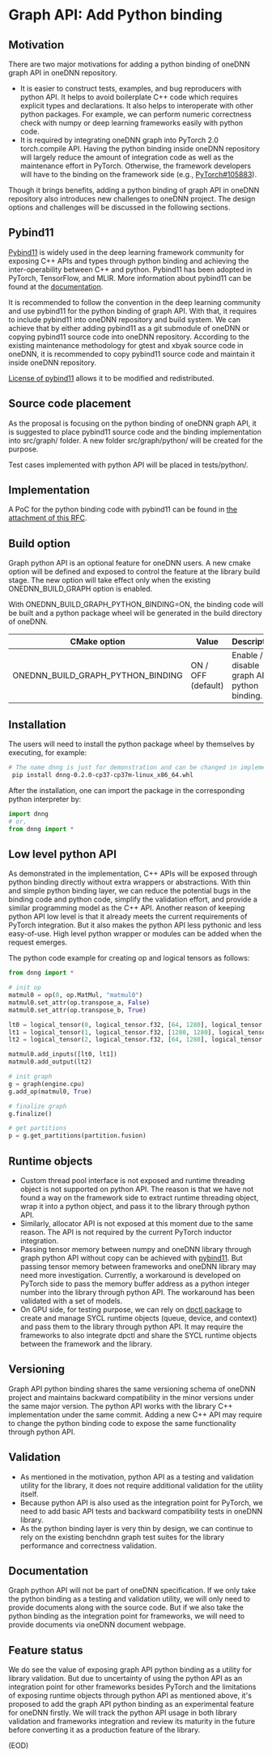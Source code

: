 # Graph API: Add Python binding

## Motivation

There are two major motivations for adding a python binding of oneDNN graph API
in oneDNN repository.

- It is easier to construct tests, examples, and bug reproducers with python
  API. It helps to avoid boilerplate C++ code which requires explicit types and
  declarations. It also helps to interoperate with other python packages. For
  example, we can perform numeric correctness check with numpy or deep learning
  frameworks easily with python code.
- It is required by integrating oneDNN graph into PyTorch 2.0 torch.compile API.
  Having the python binding inside oneDNN repository will largely reduce the
  amount of integration code as well as the maintenance effort in PyTorch.
  Otherwise, the framework developers will have to the binding on the framework
  side (e.g., [PyTorch#105883](https://github.com/pytorch/pytorch/pull/105883)).

Though it brings benefits, adding a python binding of graph API in oneDNN
repository also introduces new challenges to oneDNN project. The design options
and challenges will be discussed in the following sections.

## Pybind11

[Pybind11](https://github.com/pybind/pybind11) is widely used in the deep
learning framework community for exposing C++ APIs and types through python
binding and achieving the inter-operability between C++ and python. Pybind11 has
been adopted in PyTorch, TensorFlow, and MLIR. More information about pybind11
can be found at the
[documentation](https://pybind11.readthedocs.io/en/stable/index.html).

It is recommended to follow the convention in the deep learning community and
use pybind11 for the python binding of graph API. With that, it requires to
include pybind11 into oneDNN repository and build system. We can achieve that by
either adding pybind11 as a git submodule of oneDNN or copying pybind11 source
code into oneDNN repository. According to the existing maintenance methodology
for gtest and xbyak source code in oneDNN, it is recommended to copy pybind11
source code and maintain it inside oneDNN repository.

[License of pybind11](https://github.com/pybind/pybind11/blob/master/LICENSE)
allows it to be modified and redistributed.

## Source code placement

As the proposal is focusing on the python binding of oneDNN graph API, it is
suggested to place pybind11 source code and the binding implementation into
src/graph/ folder. A new folder src/graph/python/ will be created for the
purpose.

Test cases implemented with python API will be placed in tests/python/.

## Implementation

A PoC for the python binding code with pybind11 can be found in [the attachment
of this RFC](./src/binding.cpp).

## Build option

Graph python API is an optional feature for oneDNN users. A new cmake option
will be defined and exposed to control the feature at the library build stage.
The new option will take effect only when the existing ONEDNN_BUILD_GRAPH option
is enabled.

With ONEDNN_BUILD_GRAPH_PYTHON_BINDING=ON, the binding code will be built and a
python package wheel will be generated in the build directory of oneDNN.

| CMake option                      | Value               | Description |
| ---                               | ---                 | ---         |
| ONEDNN_BUILD_GRAPH_PYTHON_BINDING | ON / OFF (default)  | Enable / disable graph API python binding. |

## Installation

The users will need to install the python package wheel by themselves by
executing, for example:

```bash
# The name dnng is just for demonstration and can be changed in implementation.
 pip install dnng-0.2.0-cp37-cp37m-linux_x86_64.whl
```

After the installation, one can import the package in the corresponding python
interpreter by:

```python
import dnng
# or,
from dnng import *
```

## Low level python API

As demonstrated in the implementation, C++ APIs will be exposed through python
binding directly without extra wrappers or abstractions. With thin and simple
python binding layer, we can reduce the potential bugs in the binding code and
python code, simplify the validation effort, and provide a similar programming
model as the C++ API. Another reason of keeping python API low level is that it
already meets the current requirements of PyTorch integration. But it also makes
the python API less pythonic and less easy-of-use. High level python wrapper or
modules can be added when the request emerges.

The python code example for creating op and logical tensors as follows:

```python
from dnng import *

# init op
matmul0 = op(0, op.MatMul, "matmul0")
matmul0.set_attr(op.transpose_a, False)
matmul0.set_attr(op.transpose_b, True)

lt0 = logical_tensor(0, logical_tensor.f32, [64, 1280], logical_tensor.strided, logical_tensor.variable)
lt1 = logical_tensor(1, logical_tensor.f32, [1280, 1280], logical_tensor.strided, logical_tensor.constant)
lt2 = logical_tensor(2, logical_tensor.f32, [64, 1280], logical_tensor.strided, logical_tensor.variable)

matmul0.add_inputs([lt0, lt1])
matmul0.add_output(lt2)

# init graph
g = graph(engine.cpu)
g.add_op(matmul0, True)

# finalize graph
g.finalize()

# get partitions
p = g.get_partitions(partition.fusion)
```

## Runtime objects

- Custom thread pool interface is not exposed and runtime threading object is
  not supported on python API. The reason is that we have not found a way on the
  framework side to extract runtime threading object, wrap it into a python
  object, and pass it to the library through python API.
- Similarly, allocator API is not exposed at this moment due to the same reason.
  The API is not required by the current PyTorch inductor integration.
- Passing tensor memory between numpy and oneDNN library through graph python
  API without copy can be achieved with
  [pybind11](https://pybind11.readthedocs.io/en/stable/advanced/pycpp/numpy.html#).
  But passing tensor memory between frameworks and oneDNN library may need more
  investigation. Currently, a workaround is developed on PyTorch side to pass
  the memory buffer address as a python integer number into the library through
  python API. The workaround has been validated with a set of models.
- On GPU side, for testing purpose, we can rely on [dpctl
  package](https://github.com/IntelPython/dpctl) to create and manage SYCL
  runtime objects (queue, device, and context) and pass them to the library
  through python API. It may require the frameworks to also integrate dpctl and
  share the SYCL runtime objects between the framework and the library.

## Versioning

Graph API python binding shares the same versioning schema of oneDNN project and
maintains backward compatibility in the minor versions under the same major
version. The python API works with the library C++ implementation under the same
commit. Adding a new C++ API may require to change the python binding code to
expose the same functionality through python API.

## Validation

- As mentioned in the motivation, python API as a testing and validation utility
  for the library, it does not require additional validation for the utility
  itself.
- Because python API is also used as the integration point for PyTorch, we need
  to add basic API tests and backward compatibility tests in oneDNN library.
- As the python binding layer is very thin by design, we can continue to rely on
  the existing benchdnn graph test suites for the library performance and
  correctness validation.

## Documentation

Graph python API will not be part of oneDNN specification. If we only take the
python binding as a testing and validation utility, we will only need to provide
documents along with the source code. But if we also take the python binding as
the integration point for frameworks, we will need to provide documents via
oneDNN document webpage.

## Feature status

We do see the value of exposing graph API python binding as a utility for
library validation. But due to uncertainty of using the python API as an
integration point for other frameworks besides PyTorch and the limitations of
exposing runtime objects through python API as mentioned above, it's proposed to
add the graph API python binding as an experimental feature for oneDNN firstly.
We will track the python API usage in both library validation and frameworks
integration and review its maturity in the future before converting it as a
production feature of the library.

(EOD)
